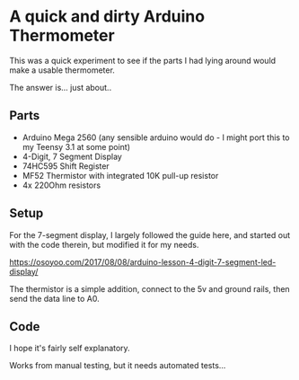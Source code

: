 # A quick and dirty Arduino Thermometer

This was a quick experiment to see if the parts I had lying around would make
a usable thermometer.

The answer is... just about..

## Parts
 * Arduino Mega 2560 (any sensible arduino would do - I might port this to my Teensy 3.1 at some point)
 * 4-Digit, 7 Segment Display
 * 74HC595 Shift Register
 * MF52 Thermistor with integrated 10K pull-up resistor
 * 4x 220Ohm resistors

## Setup
For the 7-segment display, I largely followed the guide here, and started out with the code therein,
but modified it for my needs.

https://osoyoo.com/2017/08/08/arduino-lesson-4-digit-7-segment-led-display/

The thermistor is a simple addition, connect to the 5v and ground rails, then send the data line to A0.

## Code
I hope it's fairly self explanatory.

Works from manual testing, but it needs automated tests...